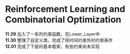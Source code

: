 # Reinforcement Learning and Combinatorial Optimization  

**11.29**
加入了一系列约束函数，在Lower_Layer中<br>
**11.30**
整理了自定义类，完成了除时间约束外的约束条件<br>
**12.01**
完成了下层的基本框架，有些约束尚未实现<br>
